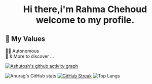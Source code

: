 <h1 align="center">

   <strong> Hi there,i'm Rahma Chehoud welcome to my profile.</strong> 
 



## 💎 My Values

🙋‍♂️ Autonomous <br/>
🕺 & More to discover ...



  [![Ashutosh's github activity graph](https://github-readme-activity-graph.vercel.app/graph?username=rahmachehoud&theme=react)](https://github.com/ashutosh00710/github-readme-activity-graph)

![Anurag's GitHub stats](https://github-readme-stats-sigma-five.vercel.app/api?username=rahmachehoud&show_icons=true&theme=react)
[![GitHub Streak](https://github-readme-streak-stats.herokuapp.com?user=rahmachehoud&theme=react&date_format=M%20j%5B%2C%23Y%5D)](https://git.io/streak-stats)
![Top Langs](https://github-readme-stats-sigma-five.vercel.app/api/top-langs/?username=rahmachehoud&theme=react&border_radius=30)
